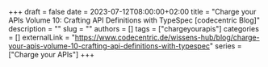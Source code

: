 +++ 
draft = false
date = 2023-07-12T08:00:00+02:00
title = "Charge your APIs Volume 10: Crafting API Definitions with TypeSpec [codecentric Blog]"
description = ""
slug = ""
authors = []
tags = ["chargeyourapis"]
categories = []
externalLink = "https://www.codecentric.de/wissens-hub/blog/charge-your-apis-volume-10-crafting-api-definitions-with-typespec"
series = ["Charge your APIs"]
+++
